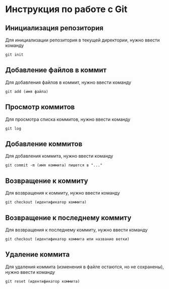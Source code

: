 # Инструкция по работе с Git

## Инициализация репозитория

Для инициализации репозитория в текущей директории, нужно ввести команду
```
git init
```
## Добавление файлов в коммит

Для добавления файлов в коммит, нужно ввести команду
```
git add (имя файла)
```
## Просмотр коммитов

Для просмотра списка коммитов, нужно ввести команду
```
git log
```
## Добавление коммитов

Для добавления коммита, нужно ввести команду
```
git commit -m (имя коммита) пишется в "..."
```
## Возвращение к коммиту

Для возвращения к коммиту, нужно ввести команду
```
git checkout (идентификатор коммита)
```
## Возвращение к последнему коммиту

Для возвращения к последнему коммиту, нужно ввести команду
```
git checkout (идентификатор коммита или название ветки)
```
## Удаление коммита

Для удаления коммита (изменения в файле остаются, но не сохранены), нужно ввести команду
```
git reset (идентификатор коммита)
```